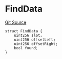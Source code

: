 # FindData
[Git Source](https://github.com/metacontract/mc/blob/main/src/devkit/Flattened.sol)


```solidity
struct FindData {
    uint256 slot;
    uint256 offsetLeft;
    uint256 offsetRight;
    bool found;
}
```

